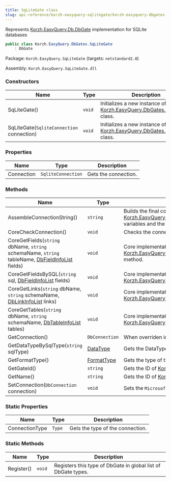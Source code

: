 ```yaml
---
title: SqLiteGate class
slug: api-reference/korzh-easyquery-sqlitegate/korzh-easyquery-dbgates-namespace/sqlitegate-class
---
```


Represents [Korzh.EasyQuery.Db.DbGate](//easyquery/docs/api-reference/korzh-easyquery-db/korzh-easyquery-db-namespace/dbgate-class) implementation for SQLite databases
```csharp
public class Korzh.EasyQuery.DbGates.SqLiteGate
    : DbGate

```
Package: `Korzh.EasyQuery.SqLiteGate` (targets: `netstandard2.0`)

Assembly: `Korzh.EasyQuery.SqLiteGate.dll`

### Constructors

| Name | Type | Description | 
| --- | --- | --- | 
| SqLiteGate() | `void` | Initializes a new instance of the [Korzh.EasyQuery.DbGates.SqLiteGate](//easyquery/docs/api-reference/korzh-easyquery-sqlitegate/korzh-easyquery-dbgates-namespace/sqlitegate-class) class. | 
| SqLiteGate(`SqliteConnection` connection) | `void` | Initializes a new instance of the [Korzh.EasyQuery.DbGates.SqLiteGate](//easyquery/docs/api-reference/korzh-easyquery-sqlitegate/korzh-easyquery-dbgates-namespace/sqlitegate-class) class. | 


### Properties

| Name | Type | Description | 
| --- | --- | --- | 
| Connection | `SqliteConnection` | Gets the connection. | 


### Methods

| Name | Type | Description | 
| --- | --- | --- | 
| AssembleConnectionString() | `string` | Builds the final connection string based on the string defined in [Korzh.EasyQuery.Db.DbGate.ConnectionString](//easyquery/docs/api-reference/korzh-easyquery-db/korzh-easyquery-db-namespace/dbgate-class) property,  current environment variables and the parameters defined in UserID and Password properties. | 
| CoreCheckConnection() | `void` | Checks the connection.  <exception cref="T:Korzh.EasyQuery.Db.DbGateException">Connection is null</exception> | 
| CoreGetFields(`string` dbName, `string` schemaName, `string` tableName, [DbFieldInfoList](//easyquery/docs/api-reference/korzh-easyquery-db/korzh-easyquery-db-namespace/dbfieldinfolist-class) fields) | `void` | Core implementation of [Korzh.EasyQuery.Db.DbGate.GetFields(System.String,System.String,System.String)](//easyquery/docs/api-reference/korzh-easyquery-db/korzh-easyquery-db-namespace/dbgate-class) method. | 
| CoreGetFieldsBySQL(`string` sql, [DbFieldInfoList](//easyquery/docs/api-reference/korzh-easyquery-db/korzh-easyquery-db-namespace/dbfieldinfolist-class) fields) | `void` | Core implementation of [Korzh.EasyQuery.Db.DbGate.GetFieldsBySQL(System.String)](//easyquery/docs/api-reference/korzh-easyquery-db/korzh-easyquery-db-namespace/dbgate-class) method. | 
| CoreGetLinks(`string` dbName, `string` schemaName, [DbLinkInfoList](//easyquery/docs/api-reference/korzh-easyquery-db/korzh-easyquery-db-namespace/dblinkinfolist-class) links) | `void` | Core implementation of [Korzh.EasyQuery.Db.DbGate.GetLinks(System.String,System.String)](//easyquery/docs/api-reference/korzh-easyquery-db/korzh-easyquery-db-namespace/dbgate-class) method. | 
| CoreGetTables(`string` dbName, `string` schemaName, [DbTableInfoList](//easyquery/docs/api-reference/korzh-easyquery-db/korzh-easyquery-db-namespace/dbtableinfolist-class) tables) | `void` | Core implementation of [Korzh.EasyQuery.Db.DbGate.GetTables(System.String,System.String)](//easyquery/docs/api-reference/korzh-easyquery-db/korzh-easyquery-db-namespace/dbgate-class) method. | 
| GetConnection() | `DbConnection` | When overriden in derived class, returns the connection | 
| GetDataTypeBySqlType(`string` sqlType) | [DataType](//easyquery/docs/api-reference/easydata-core/easydata-namespace/datatype-enum) | Gets the DataType enum value by by SQLite data type. | 
| GetFormatType() | [FormatType](//easyquery/docs/api-reference/korzh-easyquery-db/korzh-easyquery-db-namespace/formattype-enum) | Gets the type of the format. | 
| GetGateId() | `string` | Gets the ID of [Korzh.EasyQuery.Db.DbGate](//easyquery/docs/api-reference/korzh-easyquery-db/korzh-easyquery-db-namespace/dbgate-class) type. | 
| GetName() | `string` | Gets the ID of [Korzh.EasyQuery.Db.DbGate](//easyquery/docs/api-reference/korzh-easyquery-db/korzh-easyquery-db-namespace/dbgate-class) type. | 
| SetConnection(`DbConnection` connection) | `void` | Sets the `Microsoft.Data.Sqlite.SqliteConnection` | 


### Static Properties

| Name | Type | Description | 
| --- | --- | --- | 
| ConnectionType | `Type` | Gets the type of the connection. | 


### Static Methods

| Name | Type | Description | 
| --- | --- | --- | 
| Register() | `void` | Registers this type of DbGate in global list of DbGate types. |